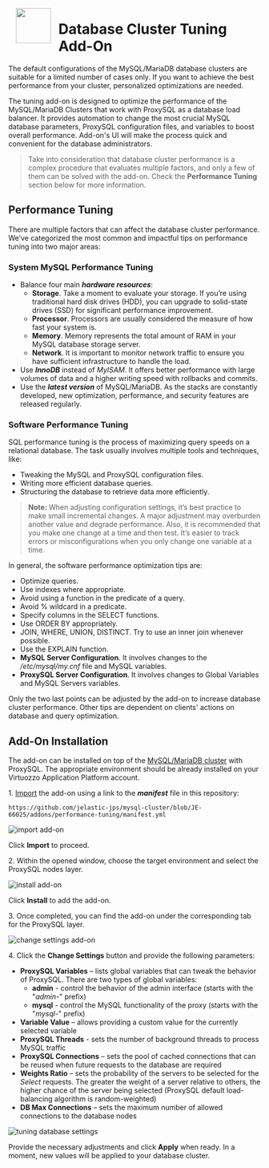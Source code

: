 <p align="center"><img style="padding: 0 15px; float: left;" src="images/mysql-proxysql-tuning.png" width="70"></p>

# Database Cluster Tuning Add-On

The default configurations of the MySQL/MariaDB database clusters are suitable for a limited number of cases only. If you want to achieve the best performance from your cluster, personalized optimizations are needed.

The tuning add-on is designed to optimize the performance of the MySQL/MariaDB Clusters that work with ProxySQL as a database load balancer. It provides automation to change the most crucial MySQL database parameters, ProxySQL configuration files, and variables to boost overall performance. Add-on's UI will make the process quick and convenient for the database administrators.

> Take into consideration that database cluster performance is a complex procedure that evaluates multiple factors, and only a few of them can be solved with the add-on. Check the **Performance Tuning** section below for more information.


## Performance Tuning

There are multiple factors that can affect the database cluster performance. We’ve categorized the most common and impactful tips on performance tuning into two major areas:

### System MySQL Performance Tuning

- Balance four main ***hardware resources***:
  - **Storage**. Take a moment to evaluate your storage. If you’re using traditional hard disk drives (HDD), you can upgrade to solid-state drives (SSD) for significant performance improvement.
  - **Processor**. Processors are usually considered the measure of how fast your system is.
  - **Memory**. Memory represents the total amount of RAM in your MySQL database storage server.
  - **Network**. It is important to monitor network traffic to ensure you have sufficient infrastructure to handle the load.
- Use ***InnoDB*** instead of *MyISAM*. It offers better performance with large volumes of data and a higher writing speed with rollbacks and commits.
- Use the ***latest version*** of MySQL/MariaDB. As the stacks are constantly developed, new optimization, performance, and security features are released regularly.

### Software Performance Tuning

SQL performance tuning is the process of maximizing query speeds on a relational database. The task usually involves multiple tools and techniques, like:

- Tweaking the MySQL and ProxySQL configuration files.
- Writing more efficient database queries.
- Structuring the database to retrieve data more efficiently.

> **Note:** When adjusting configuration settings, it’s best practice to make small incremental changes. A major adjustment may overburden another value and degrade performance. Also, it is recommended that you make one change at a time and then test. It’s easier to track errors or misconfigurations when you only change one variable at a time.

In general, the software performance optimization tips are:

- Optimize queries.
- Use indexes where appropriate.
- Avoid using a function in the predicate of a query.
- Avoid % wildcard in a predicate.
- Specify columns in the SELECT functions.
- Use ORDER BY appropriately.
- JOIN, WHERE, UNION, DISTINCT. Try to use an inner join whenever possible.
- Use the EXPLAIN function.
- **MySQL Server Configuration**. It involves changes to the */etc/mysql/my.cnf* file and MySQL variables.
- **ProxySQL Server Configuration**. It involves changes to Global Variables and MySQL Servers variables.

Only the two last points can be adjusted by the add-on to increase database cluster performance. Other tips are dependent on clients' actions on database and query optimization.


## Add-On Installation

The add-on can be installed on top of the [MySQL/MariaDB cluster](https://www.virtuozzo.com/application-platform-docs/auto-clustering/#mysql) with ProxySQL. The appropriate environment should be already installed on your Virtuozzo Application Platform account.

1\. [Import](https://www.virtuozzo.com/application-platform-docs/environment-import/) the add-on using a link to the ***manifest*** file in this repository:

```
https://github.com/jelastic-jps/mysql-cluster/blob/JE-66025/addons/performance-tuning/manifest.yml
```

![import add-on](images/01-import-addon.png)

Click **Import** to proceed.

2\. Within the opened window, choose the target environment and select the ProxySQL nodes layer.

![install add-on](images/02-install-addon.png)

Click **Install** to add the add-on.

3\. Once completed, you can find the add-on under the corresponding tab for the ProxySQL layer.

![change settings add-on](images/03-change-settings-addon.png)

4\. Click the **Change Settings** button and provide the following parameters:

- **ProxySQL Variables** – lists global variables that can tweak the behavior of ProxySQL. There are two types of global variables:
  - **admin** - control the behavior of the admin interface (starts with the "*admin-*" prefix)
  - **mysql** - control the MySQL functionality of the proxy (starts with the "*mysql-*" prefix)
- **Variable Value** – allows providing a custom value for the currently selected variable
- **ProxySQL Threads** - sets the number of background threads to process MySQL traffic
- **ProxySQL Connections** – sets the pool of cached connections that can be reused when future requests to the database are required
- **Weights Ratio** – sets the probability of the servers to be selected for the *Select* requests. The greater the weight of a server relative to others, the higher chance of the server being selected (ProxySQL default load-balancing algorithm is random-weighted)
- **DB Max Connections** – sets the maximum number of allowed connections to the database nodes

![tuning database settings](images/04-tuning-database-settings.png)

Provide the necessary adjustments and click **Apply** when ready. In a moment, new values will be applied to your database cluster.